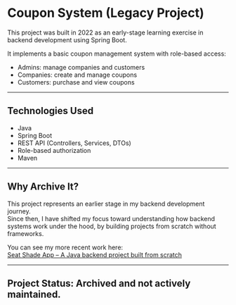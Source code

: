 # Coupon System (Legacy Project)

This project was built in 2022 as an early-stage learning exercise in backend development using Spring Boot.

It implements a basic coupon management system with role-based access:
- Admins: manage companies and customers
- Companies: create and manage coupons
- Customers: purchase and view coupons

---

## Technologies Used
- Java
- Spring Boot
- REST API (Controllers, Services, DTOs)
- Role-based authorization
- Maven

---

## Why Archive It?

This project represents an earlier stage in my backend development journey.  
Since then, I have shifted my focus toward understanding how backend systems work under the hood, by building projects from scratch without frameworks.

You can see my more recent work here:  
[Seat Shade App – A Java backend project built from scratch](https://github.com/YochevedPhilip/seat-shade-app)

---

## Project Status: Archived and not actively maintained.
